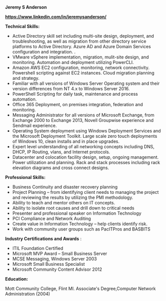 **Jeremy S Anderson**

**https://www.linkedin.com/in/jeremysanderson/**

**Technical Skills:**

- Active Directory skill set including multi-site design, deployment, and troubleshooting, as well as migration from other directory service platforms to Active Directory.  Azure AD and Azure Domain Services configuration and integration.  .
- VMware vSphere implementation, migration, mulit-site design, and monitoring.  Automation and deployment utilizing PowerCLI.
- Amazon AWS EC2 configuration, monitoring, network connectivity.  Powershell scripting against EC2 instances.  Cloud migration planning and strategy.
- Familiar with all versions of Windows Server Operating system and their version differences from NT 4.x to Windows Server 2016.
- PowerShell Scripting for daily task, maintenance and process automation.
- Office 365 Deployment, on premises integration, federation and monitoring.
- Messaging Administrator for all versions of Microsoft Exchange, from Exchange 2000 to Exchange 2013, Novell Groupwise experience and Sendmail experience.
- Operating System deployment using Windows Deployment Services and the Microsoft Deployment Toolkit.  Large scale zero touch deployments of Windows 10, clean installs and in place upgrades.
- Expert level understanding of all networking concepts including DNS, DHCP, IP Routing, vlans, and Internet protocols.
- Datacenter and colocation facility design, setup, ongoing management.  Power utilization and planning.  Rack and stack processes including rack elevation diagrams and cross connect designs.

**Professional Skills:**

- Business Continuity and disaster recovery planning
- Project Planning – from identifying client needs to managing the project and reviewing the results by utilizing the PMI methodology.
- Ability to teach and mentor others on IT concepts.
- Ability to isolate root causes and drill down to critical needs
- Presenter and professional speaker on Information Technology
- PCI Compliance and Network Auditing
- Create value in Information Technology – help clients identify risk.
- Work with community user groups such as PacITPros and BASBITS

**Industry Certifications and Awards** :

- ITIL Foundation Certified
- Microsoft MVP Award – Small Business Server
- MCSE Messaging, Windows Server 2003
- Microsoft Small Business Specialist
- Microsoft Community Content Advisor 2012

**Education:**

Mott Community College, Flint MI. Associate&#39;s Degree,Computer Network Administration (2004)



 

